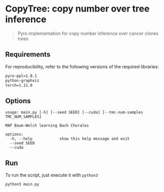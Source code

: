 # CopyTree: copy number over tree inference
> Pyro implementation for copy number inference over cancer clones trees

## Requirements

For reproducibility, refer to the following versions of the required libraries:

``` txt
pyro-ppl=1.8.1
python-graphviz
torch=1.11.0
```

## Options

``` 
usage: main.py [-h] [--seed SEED] [--cuda] [--tmc-num-samples TMC_NUM_SAMPLES]

MAP Baum-Welch learning Bach Chorales

options:
  -h, --help            show this help message and exit
  --seed SEED
  --cuda
```


## Run

To run the script, just execute it with `python3`

``` bash
python3 main.py
```

